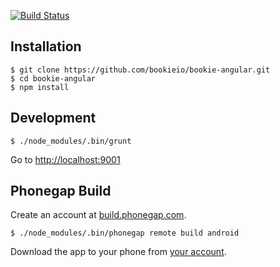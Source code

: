 [![Build Status](https://travis-ci.org/bookieio/bookie-angular.png?branch=master)](https://travis-ci.org/bookieio/bookie-angular)

## Installation

    $ git clone https://github.com/bookieio/bookie-angular.git
    $ cd bookie-angular
    $ npm install

## Development

    $ ./node_modules/.bin/grunt

Go to [http://localhost:9001](http://localhost:9001)

## Phonegap Build

Create an account at [build.phonegap.com](https://build.phonegap.com/).

    $ ./node_modules/.bin/phonegap remote build android

Download the app to your phone from [your account](https://build.phonegap.com/apps).
